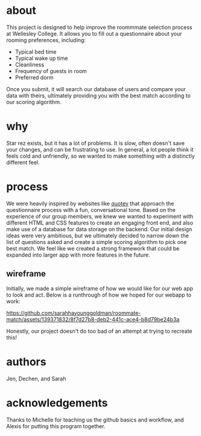 # about
This project is designed to help improve the roommmate selection process at Wellesley College. It allows you to fill out a questionnaire about your rooming preferences, including:
- Typical bed time
- Typical wake up time
- Cleanliness
- Frequency of guests in room
- Preferred dorm

Once you submit, it will search our database of users and compare your data with theirs, ultimately providing you with the best match according to our scoring algorithm.


# why
Star rez exists, but it has a lot of problems. It is slow, often doesn't save your changes, and can be frustrating to use. In general, a lot people think it feels cold and unfriendly, so we wanted to make something with a distinctly different feel.

# process
We were heavily inspired by websites like [quotev](https://www.quotev.com/) that approach the questionnaire process with a fun, conversational tone. Based on the experience of our group members, we knew we wanted to experiment with different HTML and CSS features to create an engaging front end, and also make use of a database for data storage on the backend. Our initial design ideas were very ambitious, but we ultimately decided to narrow down the list of questions asked and create a simple scoring algorithm to pick one best match. We feel like we created a strong framework that could be expanded into larger app with more features in the future.

## wireframe
Initially, we made a simple wireframe of how we would like for our web app to look and act. Below is a runthrough of how we hoped for our webapp to work:


https://github.com/sarahhayounggoldman/roommate-match/assets/139371832/8f7d27b8-deb2-441c-ace4-b8d79be24b3a

Honestly, our project doesn't do too bad of an attempt at trying to recreate this!

# authors
Jen, Dechen, and Sarah

# acknowledgements
Thanks to Michelle for teaching us the github basics and workflow, and Alexis for putting this program together.
